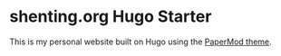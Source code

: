 # shenting.org Hugo Starter

This is my personal website built on Hugo using the [PaperMod theme](https://github.com/adityatelange/hugo-PaperMod).
